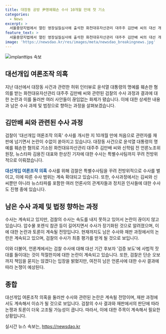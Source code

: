 ```yaml
---
title: 대장동 공방 尹명예훼손 수사 10개월 만에 첫 기소
categories:
  - News
excerpt: >
  서울중앙지법에서 열린 영장실질심사에 출석한 화천대유자산관리 대주주 김만배 씨의 대선 개입 여론조작 의혹 관련 기소로 인한 관련자들의 재판이 이뤄지고 있다. 윤석열 대통령 명예훼손 등 혐의로 기소된 김만배 씨를 비롯해 다른 관련자들에 대한 검찰 수사가 범위를 확대하는 가운데, 관련된 정치권 인사들의 개입 등 배후를 규명하는 것이 중요한 과제로 남아있고, 본격적인 재판이 시작되어도 논란은 계속될 것으로 예상된다. 또한, 검찰의 수사결과에 따라 논란이 재점화될 것으로 보이며, 이러한 상황에서 기소된 관련자들은 향후 재판에서 해당 부분을 주목할 것으로 전망된다.
feature_text: >
  서울중앙지법에서 열린 영장실질심사에 출석한 화천대유자산관리 대주주 김만배 씨의 대선 개입 여론조작 의혹 관련 기소로 인한 관련자들의 재판이 이뤄지고 있다. 윤석열 대통령 명예훼손 등 혐의로 기소된 김만배 씨를 비롯해 다른 관련자들에 대한 검찰 수사가 범위를 확대하는 가운데, 관련된 정치권 인사들의 개입 등 배후를 규명하는 것이 중요한 과제로 남아있고, 본격적인 재판이 시작되어도 논란은 계속될 것으로 예상된다. 또한, 검찰의 수사결과에 따라 논란이 재점화될 것으로 보이며, 이러한 상황에서 기소된 관련자들은 향후 재판에서 해당 부분을 주목할 것으로 전망된다.
image: 'https://newsdao.kr/res/images/meta/newsdao_breakingnews.jpg'
---
```


<p><img src="https://newsdao.kr/res/images/meta/newsdao_breakingnews.jpg" alt="implanttips 속보" /></p>

<h2 data-ke-size="size26"><b>대선개입 여론조작 의혹</b></h2>

<p data-ke-size="size16">지난 대선에서 대장동 사건과 관련한 허위 인터뷰로 윤석열 대통령의 명예를 훼손한 혐의를 받는 화천대유자산관리 대주주 김만배 씨와 관련된 검찰의 수사 과정과 결과에 대한 논란과 이를 둘러싼 여러 사안들이 끊임없는 화제가 됐습니다. 이에 대한 상세한 내용과 남은 수사 과제 및 법정으로 향하는 과정을 살펴보겠습니다.</p>

<h2 data-ke-size="size23">김만배 씨와 관련된 수사 과정</h2>

<p data-ke-size="size16">검찰이 '대선개입 여론조작 의혹' 수사를 개시한 지 10개월 만에 처음으로 관련자를 재판에 넘기면서 논란이 수없이 쏟아지고 있습니다. 대장동 사건으로 윤석열 대통령의 명예를 훼손한 혐의로 기소된 화천대유자산관리 대주주 김만배 씨와 신학림 전 언론노조위원장, 뉴스타파 김용진 대표와 한상진 기자에 대한 수사는 특별수사팀까지 꾸려 전방위적으로 이뤄졌습니다.</p>

<p data-ke-size="size16"><b><span style="color: #1a5490;">대선개입 여론조작 의혹</span></b> 수사를 위해 검찰은 특별수사팀을 꾸려 전방위적으로 수사를 벌이고, 이에 따른 수사 범위는 계속 확대되고 있습니다. 또한, 수사과정에서는 김씨와 신씨뿐만 아니라 뉴스타파를 포함한 여러 언론사의 관계자들과 정치권 인사들에 대한 수사도 진행 중에 있습니다.</p>

<h2 data-ke-size="size23">남은 수사 과제 및 법정 향하는 과정</h2>

<p data-ke-size="size16">수사는 계속되고 있지만, 검찰의 수사는 속도를 내지 못하고 있어서 논란이 끊이지 않고 있습니다. 압수물 포렌식 참관 등이 길어지면서 수사가 장기화된 것으로 알려졌으며, 이에 대한 논란과 토론이 계속될 전망입니다. 현재까지도 남은 수사와 재판 과정에서의 논란은 계속되고 있으며, 검찰의 수사가 최종 평가를 받게 될 것으로 보입니다.</p>

<p data-ke-size="size16">이와 더불어, 언론계에서는 검찰 수사에 대해 대선 기간 후보자 '검증 보도'에 사법적 잣대를 들이대는 것이 적절한지에 대한 논란이 계속되고 있습니다. 또한, 검찰은 단순 오보까지 책임을 묻지는 않겠다는 입장을 밝혔지만, 여전히 남은 언론사에 대한 수사 결과에 따라 논쟁이 예상된다.</p>

<h2 data-ke-size="size23">종합</h2>

<p data-ke-size="size16">대선개입 여론조작 의혹을 둘러싼 수사와 관련된 논란은 계속될 전망이며, 재판 과정에서도 계속해서 이슈가 될 것으로 보입니다. 검찰의 수사 결과와 재판에서의 판단에 따라 논쟁과 토론이 더욱 고조될 가능성이 큽니다. 따라서, 이에 대한 주목이 계속해서 필요한 상황입니다.</p>
실시간 뉴스 속보는, <a href="https://newsdao.kr" rel="dofollow">https://newsdao.kr</a>


